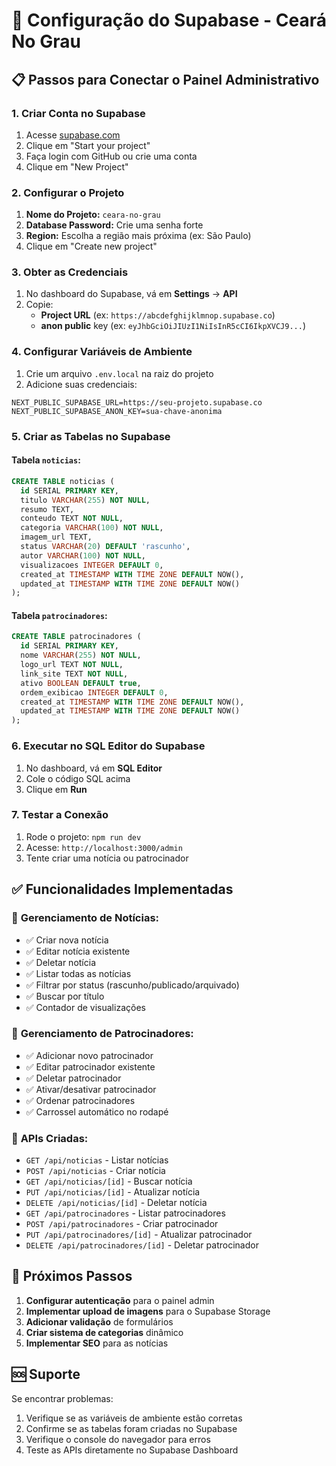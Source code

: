 # 🚀 Configuração do Supabase - Ceará No Grau

## 📋 Passos para Conectar o Painel Administrativo

### 1. Criar Conta no Supabase
1. Acesse [supabase.com](https://supabase.com)
2. Clique em "Start your project"
3. Faça login com GitHub ou crie uma conta
4. Clique em "New Project"

### 2. Configurar o Projeto
1. **Nome do Projeto:** `ceara-no-grau`
2. **Database Password:** Crie uma senha forte
3. **Region:** Escolha a região mais próxima (ex: São Paulo)
4. Clique em "Create new project"

### 3. Obter as Credenciais
1. No dashboard do Supabase, vá em **Settings** → **API**
2. Copie:
   - **Project URL** (ex: `https://abcdefghijklmnop.supabase.co`)
   - **anon public** key (ex: `eyJhbGciOiJIUzI1NiIsInR5cCI6IkpXVCJ9...`)

### 4. Configurar Variáveis de Ambiente
1. Crie um arquivo `.env.local` na raiz do projeto
2. Adicione suas credenciais:

```env
NEXT_PUBLIC_SUPABASE_URL=https://seu-projeto.supabase.co
NEXT_PUBLIC_SUPABASE_ANON_KEY=sua-chave-anonima
```

### 5. Criar as Tabelas no Supabase

#### Tabela `noticias`:
```sql
CREATE TABLE noticias (
  id SERIAL PRIMARY KEY,
  titulo VARCHAR(255) NOT NULL,
  resumo TEXT,
  conteudo TEXT NOT NULL,
  categoria VARCHAR(100) NOT NULL,
  imagem_url TEXT,
  status VARCHAR(20) DEFAULT 'rascunho',
  autor VARCHAR(100) NOT NULL,
  visualizacoes INTEGER DEFAULT 0,
  created_at TIMESTAMP WITH TIME ZONE DEFAULT NOW(),
  updated_at TIMESTAMP WITH TIME ZONE DEFAULT NOW()
);
```

#### Tabela `patrocinadores`:
```sql
CREATE TABLE patrocinadores (
  id SERIAL PRIMARY KEY,
  nome VARCHAR(255) NOT NULL,
  logo_url TEXT NOT NULL,
  link_site TEXT NOT NULL,
  ativo BOOLEAN DEFAULT true,
  ordem_exibicao INTEGER DEFAULT 0,
  created_at TIMESTAMP WITH TIME ZONE DEFAULT NOW(),
  updated_at TIMESTAMP WITH TIME ZONE DEFAULT NOW()
);
```

### 6. Executar no SQL Editor do Supabase
1. No dashboard, vá em **SQL Editor**
2. Cole o código SQL acima
3. Clique em **Run**

### 7. Testar a Conexão
1. Rode o projeto: `npm run dev`
2. Acesse: `http://localhost:3000/admin`
3. Tente criar uma notícia ou patrocinador

## ✅ Funcionalidades Implementadas

### 📰 **Gerenciamento de Notícias:**
- ✅ Criar nova notícia
- ✅ Editar notícia existente
- ✅ Deletar notícia
- ✅ Listar todas as notícias
- ✅ Filtrar por status (rascunho/publicado/arquivado)
- ✅ Buscar por título
- ✅ Contador de visualizações

### 🏢 **Gerenciamento de Patrocinadores:**
- ✅ Adicionar novo patrocinador
- ✅ Editar patrocinador existente
- ✅ Deletar patrocinador
- ✅ Ativar/desativar patrocinador
- ✅ Ordenar patrocinadores
- ✅ Carrossel automático no rodapé

### 🔧 **APIs Criadas:**
- `GET /api/noticias` - Listar notícias
- `POST /api/noticias` - Criar notícia
- `GET /api/noticias/[id]` - Buscar notícia
- `PUT /api/noticias/[id]` - Atualizar notícia
- `DELETE /api/noticias/[id]` - Deletar notícia
- `GET /api/patrocinadores` - Listar patrocinadores
- `POST /api/patrocinadores` - Criar patrocinador
- `PUT /api/patrocinadores/[id]` - Atualizar patrocinador
- `DELETE /api/patrocinadores/[id]` - Deletar patrocinador

## 🎯 Próximos Passos

1. **Configurar autenticação** para o painel admin
2. **Implementar upload de imagens** para o Supabase Storage
3. **Adicionar validação** de formulários
4. **Criar sistema de categorias** dinâmico
5. **Implementar SEO** para as notícias

## 🆘 Suporte

Se encontrar problemas:
1. Verifique se as variáveis de ambiente estão corretas
2. Confirme se as tabelas foram criadas no Supabase
3. Verifique o console do navegador para erros
4. Teste as APIs diretamente no Supabase Dashboard 